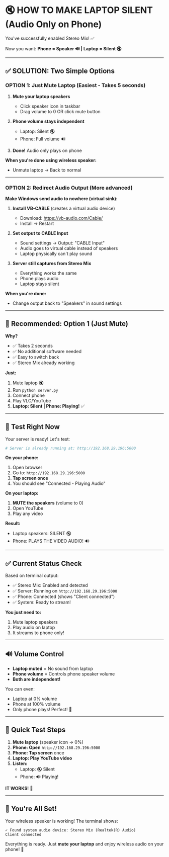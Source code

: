 # 🔇 HOW TO MAKE LAPTOP SILENT (Audio Only on Phone)

You've successfully enabled Stereo Mix! ✅

Now you want: **Phone = Speaker 🔊 | Laptop = Silent 🔇**

---

## ✅ SOLUTION: Two Simple Options

### **OPTION 1: Just Mute Laptop** (Easiest - Takes 5 seconds)

1. **Mute your laptop speakers**
   - Click speaker icon in taskbar
   - Drag volume to 0 OR click mute button
   
2. **Phone volume stays independent**
   - Laptop: Silent 🔇
   - Phone: Full volume 🔊
   
3. **Done!** Audio only plays on phone

**When you're done using wireless speaker:**
- Unmute laptop → Back to normal

---

### **OPTION 2: Redirect Audio Output** (More advanced)

**Make Windows send audio to nowhere (virtual sink):**

1. **Install VB-CABLE** (creates a virtual audio device)
   - Download: https://vb-audio.com/Cable/
   - Install → Restart

2. **Set output to CABLE Input**
   - Sound settings → Output: "CABLE Input"
   - Audio goes to virtual cable instead of speakers
   - Laptop physically can't play sound

3. **Server still captures from Stereo Mix**
   - Everything works the same
   - Phone plays audio
   - Laptop stays silent

**When you're done:**
- Change output back to "Speakers" in sound settings

---

## 🎯 Recommended: Option 1 (Just Mute)

**Why?** 
- ✅ Takes 2 seconds
- ✅ No additional software needed  
- ✅ Easy to switch back
- ✅ Stereo Mix already working

**Just:**
1. Mute laptop 🔇
2. Run `python server.py`
3. Connect phone
4. Play VLC/YouTube
5. **Laptop: Silent | Phone: Playing!** ✅

---

## 🧪 Test Right Now

Your server is ready! Let's test:

```powershell
# Server is already running at: http://192.168.29.196:5000
```

**On your phone:**
1. Open browser
2. Go to: `http://192.168.29.196:5000`
3. **Tap screen once**
4. You should see "Connected - Playing Audio"

**On your laptop:**
1. **MUTE the speakers** (volume to 0)
2. Open YouTube
3. Play any video

**Result:**
- Laptop speakers: SILENT 🔇
- Phone: PLAYS THE VIDEO AUDIO! 🔊

---

## ✅ Current Status Check

Based on terminal output:
- ✅ Stereo Mix: Enabled and detected
- ✅ Server: Running on `http://192.168.29.196:5000`
- ✅ Phone: Connected (shows "Client connected")
- ✅ System: Ready to stream!

**You just need to:**
1. Mute laptop speakers
2. Play audio on laptop
3. It streams to phone only!

---

## 🔊 Volume Control

- **Laptop muted** = No sound from laptop
- **Phone volume** = Controls phone speaker volume
- **Both are independent!**

You can even:
- Laptop at 0% volume
- Phone at 100% volume
- Only phone plays! Perfect! 🎉

---

## 📱 Quick Test Steps

1. **Mute laptop** (speaker icon → 0%)
2. **Phone: Open** `http://192.168.29.196:5000`
3. **Phone: Tap screen** once
4. **Laptop: Play YouTube video**
5. **Listen:**
   - Laptop: 🔇 Silent
   - Phone: 🔊 Playing!

**IT WORKS!** 🎊

---

## 🎵 You're All Set!

Your wireless speaker is working! The terminal shows:
```
✓ Found system audio device: Stereo Mix (Realtek(R) Audio)
Client connected
```

Everything is ready. Just **mute your laptop** and enjoy wireless audio on your phone! 🎉
